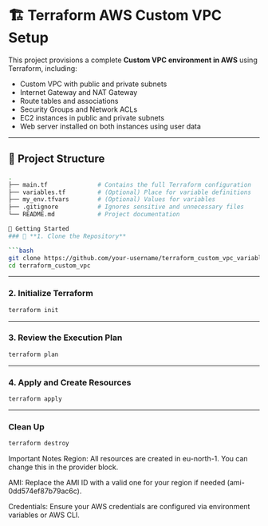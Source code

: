 # 🏗️ Terraform AWS Custom VPC Setup

This project provisions a complete **Custom VPC environment in AWS** using Terraform, including:

- Custom VPC with public and private subnets
- Internet Gateway and NAT Gateway
- Route tables and associations
- Security Groups and Network ACLs
- EC2 instances in public and private subnets
- Web server installed on both instances using user data

---

## 📁 Project Structure

```bash
.
├── main.tf              # Contains the full Terraform configuration
├── variables.tf         # (Optional) Place for variable definitions
├── my_env.tfvars        # (Optional) Values for variables
├── .gitignore           # Ignores sensitive and unnecessary files
└── README.md            # Project documentation

🚀 Getting Started
### 🔧 **1. Clone the Repository**

```bash
git clone https://github.com/your-username/terraform_custom_vpc_variables.git
cd terraform_custom_vpc
```

---
###  **2. Initialize Terraform**

```bash
terraform init
```
---
###  **3. Review the Execution Plan**

```bash
terraform plan
```

---
###  **4.  Apply and Create Resources**

```bash
terraform apply
```

---
###  Clean Up

```bash
terraform destroy
```

Important Notes
Region: All resources are created in eu-north-1. You can change this in the provider block.

AMI: Replace the AMI ID with a valid one for your region if needed (ami-0dd574ef87b79ac6c).

Credentials: Ensure your AWS credentials are configured via environment variables or AWS CLI.

